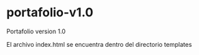 # portafolio-v1.0
Portafolio version 1.0

El archivo index.html se encuentra dentro del directorio templates
